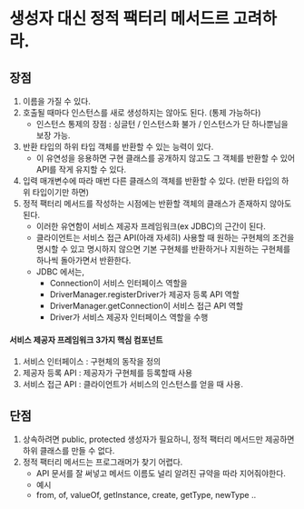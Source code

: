 # 생성자 대신 정적 팩터리 메서드르 고려하라.

## 장점
1. 이름을 가질 수 있다.
2. 호출될 때마다 인스턴스를 새로 생성하지는 않아도 된다. (통제 가능하다)
   * 인스턴스 통제의 장점 : 싱글턴 / 인스턴스화 불가 / 인스턴스가 단 하나뿐님을 보장 가능. 
3. 반환 타입의 하위 타입 객체를 반환할 수 있는 능력이 있다.
   * 이 유연성을 응용하면 구현 클래스를 공개하지 않고도 그 객체를 반환할 수 있어 API를 작게 유지할 수 있다.
4. 입력 매개변수에 따라 매번 다른 클래스의 객체를 반환할 수 있다. (반환 타입의 하위 타입이기만 하면)
5. 정적 팩터리 메서드를 작성하는 시점에는 반환할 객체의 클래스가 존재하지 않아도 된다.
   * 이러한 유연함이 서비스 제공자 프레임워크(ex JDBC)의 근간이 된다.
   * 클라이언트는 서비스 접근 API(아래 자세히) 사용할 때 원하는 구현체의 조건을 명시할 수 있고 명시하지 않으면 기본 구현체를 반환하거나 지원하는 구현체를 하나씩 돌아가면서 반환한다.
   * JDBC 에서는,
      * Connection이 서비스 인터페이스 역할을
      * DriverManager.registerDriver가 제공자 등록 API 역할
      * DriverManager.getConnection이 서비스 접근 API 역할
      * Driver가 서비스 제공자 인터페이스 역할을 수행

#### 서비스 제공자 프레임워크 3가지 핵심 컴포넌트
1. 서비스 인터페이스 : 구현체의 동작을 정의
2. 제공자 등록 API : 제공자가 구현체를 등록할때 사용
3. 서비스 접근 API : 클라이언트가 서비스의 인스턴스를 얻을 때 사용.


## 단점
1. 상속하려면 public, protected 생성자가 필요하니, 정적 팩터리 메서드만 제공하면 하위 클래스를 만들 수 없다.
2. 정적 팩터리 메서드는 프로그래머가 찾기 어렵다.
   * API 문서를 잘 써넣고 메서드 이름도 널리 알려진 규약을 따라 지어줘야한다.
   * 예시
   *  from, of, valueOf, getInstance, create, getType, newType .. 
